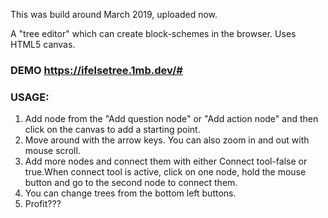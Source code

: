 This was build around March 2019, uploaded now.

A "tree editor" which can create block-schemes in the browser. Uses HTML5 canvas.

### DEMO https://ifelsetree.1mb.dev/#

### USAGE:
1. Add node from the "Add question node" or "Add action node" and then click on the canvas to add a starting point.
2. Move around with the arrow keys. You can also zoom in and out with mouse scroll.
3. Add more nodes and connect them with either Connect tool-false or true.When connect tool is active, click on one node, hold the mouse button and go to the second node to connect them.
4. You can change trees from the bottom left buttons.
5. Profit???
